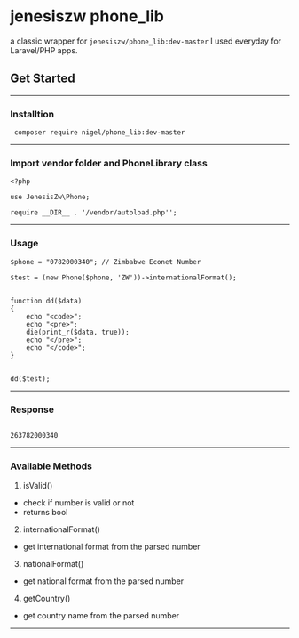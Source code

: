 # jenesiszw phone_lib

a classic wrapper for `jenesiszw/phone_lib:dev-master` I used everyday for Laravel/PHP apps.

## Get Started

---

### Installtion

```
 composer require nigel/phone_lib:dev-master
```

---

### Import vendor folder and PhoneLibrary class

```
<?php

use JenesisZw\Phone;

require __DIR__ . '/vendor/autoload.php'';

```

---

### Usage

```
$phone = "0782000340"; // Zimbabwe Econet Number

$test = (new Phone($phone, 'ZW'))->internationalFormat();


function dd($data)
{
    echo "<code>";
    echo "<pre>";
    die(print_r($data, true));
    echo "</pre>";
    echo "</code>";
}


dd($test);

```

---

### Response

```

263782000340

```

---

### Available Methods

1. isValid()

- check if number is valid or not
- returns bool

2. internationalFormat()

- get international format from the parsed number

3. nationalFormat()

- get national format from the parsed number

4. getCountry()

- get country name from the parsed number

---

